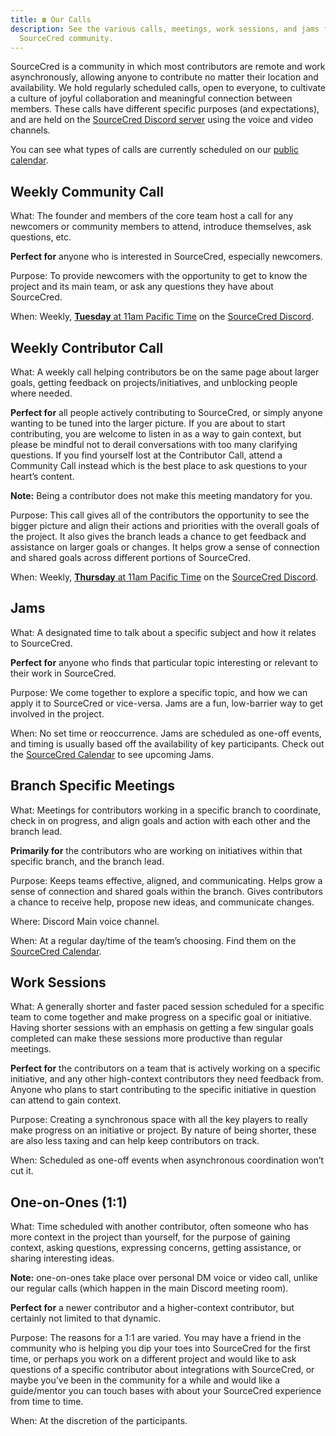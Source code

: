 ```yaml
---
title: ☎️ Our Calls
description: See the various calls, meetings, work sessions, and jams for the
  SourceCred community.
---
```

SourceCred is a community in which most contributors are remote and work asynchronously, allowing anyone to contribute no matter their location and availability. We hold regularly scheduled calls, open to everyone, to cultivate a culture of joyful collaboration and meaningful connection between members. These calls have different specific purposes (and expectations), and are held on the [SourceCred Discord server](https://sourcecred.io/discord) using the voice and video channels.

You can see what types of calls are currently scheduled on our [public calendar](http://sourcecred.io/calendar).


## Weekly Community Call

What: The founder and members of the core team host a call for any newcomers or community members to attend, introduce themselves, ask questions, etc.

**Perfect for** anyone who is interested in SourceCred, especially newcomers.

Purpose: To provide newcomers with the opportunity to get to know the project and its main team, or ask any questions they have about SourceCred.

When: Weekly, [**Tuesday** at 11am Pacific Time](https://sourcecred.io/calendar) on the [SourceCred Discord](https://sourcecred.io/discord).


## Weekly Contributor Call

What: A weekly call helping contributors be on the same page about larger goals, getting feedback on projects/initiatives, and unblocking people where needed.

**Perfect for** all people actively contributing to SourceCred, or simply anyone wanting to be tuned into the larger picture. If you are about to start contributing, you are welcome to listen in as a way to gain context, but please be mindful not to derail conversations with too many clarifying questions. If you find yourself lost at the Contributor Call, attend a Community Call instead which is the best place to ask questions to your heart’s content. 

**Note:** Being a contributor does not make this meeting mandatory for you.

Purpose: This call gives all of the contributors the opportunity to see the bigger picture and align their actions and priorities with the overall goals of the project. It also gives the branch leads a chance to get feedback and assistance on larger goals or changes. It helps grow a sense of connection and shared goals across different portions of SourceCred.

When: Weekly, [**Thursday** at 11am Pacific Time](https://sourcecred.io/calendar) on the [SourceCred Discord](https://sourcecred.io/discord).


## Jams

What: A designated time to talk about a specific subject and how it relates to SourceCred.

**Perfect for** anyone who finds that particular topic interesting or relevant to their work in SourceCred.

Purpose: We come together to explore a specific topic, and how we can apply it to SourceCred or vice-versa. Jams are a fun, low-barrier way to get involved in the project.

When: No set time or reoccurrence. Jams are scheduled as one-off events, and timing is usually based off the availability of key participants. Check out the [SourceCred Calendar](https://sourcecred.io/calendar) to see upcoming Jams.


## Branch Specific Meetings

What: Meetings for contributors working in a specific branch to coordinate, check in on progress, and align goals and action with each other and the branch lead.

**Primarily for** the contributors who are working on initiatives within that specific branch, and the branch lead.

Purpose: Keeps teams effective, aligned, and communicating. Helps grow a sense of connection and shared goals within the branch. Gives contributors a chance to receive help, propose new ideas, and communicate changes.

Where: Discord Main voice channel.

When: At a regular day/time of the team’s choosing. Find them on the [SourceCred Calendar](https://sourcecred.io/calendar).


## Work Sessions

What: A generally shorter and faster paced session scheduled for a specific team to come together and make progress on a specific goal or initiative. Having shorter sessions with an emphasis on getting a few singular goals completed can make these sessions more productive than regular meetings.

**Perfect for** the contributors on a team that is actively working on a specific initiative, and any other high-context contributors they need feedback from. Anyone who plans to start contributing to the specific initiative in question can attend to gain context.

Purpose: Creating a synchronous space with all the key players to really make progress on an initiative or project. By nature of being shorter, these are also less taxing and can help keep contributors on track.

When: Scheduled as one-off events when asynchronous coordination won’t cut it.


## One-on-Ones (1:1)

What: Time scheduled with another contributor, often someone who has more context in the project than yourself, for the purpose of gaining context, asking questions, expressing concerns, getting assistance, or sharing interesting ideas.

**Note:** one-on-ones take place over personal DM voice or video call, unlike our regular calls (which happen in the main Discord meeting room).

**Perfect for** a newer contributor and a higher-context contributor, but certainly not limited to that dynamic.

Purpose: The reasons for a 1:1 are varied. You may have a friend in the community who is helping you dip your toes into SourceCred for the first time, or perhaps you work on a different project and would like to ask questions of a specific contributor about integrations with SourceCred, or maybe you’ve been in the community for a while and would like a guide/mentor you can touch bases with about your SourceCred experience from time to time.

When: At the discretion of the participants.
